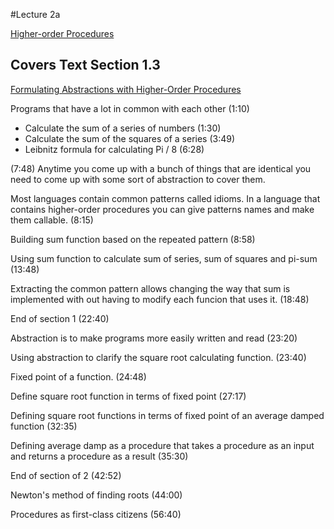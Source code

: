 #Lecture 2a

[Higher-order Procedures](http://ocw.mit.edu/courses/electrical-engineering-and-computer-science/6-001-structure-and-interpretation-of-computer-programs-spring-2005/video-lectures/2a-higher-order-procedures/)

## Covers Text Section 1.3
[Formulating Abstractions with Higher-Order Procedures](http://mitpress.mit.edu/sicp/full-text/book/book-Z-H-12.html)

Programs that have a lot in common with each other (1:10)
*	Calculate the sum of a series of numbers (1:30)
*  Calculate the sum of the squares of a series (3:49)
*  Leibnitz formula for calculating Pi / 8 (6:28)

(7:48) Anytime you come up with a bunch of things that are identical you need to come up with some sort of abstraction to cover them.

Most languages contain common patterns called idioms. In a language that contains higher-order procedures you can give patterns names and make them callable. (8:15)

Building sum function based on the repeated pattern (8:58)

Using sum function to calculate sum of series, sum of squares and pi-sum (13:48)

Extracting the common pattern allows changing the way that sum is implemented with out having to modify each funcion that uses it. (18:48)

End of section 1 (22:40)

Abstraction is to make programs more easily written and read (23:20)

Using abstraction to clarify the square root calculating function. (23:40)

Fixed point of a function. (24:48)

Define square root function in terms of fixed point (27:17)

Defining square root functions in terms of fixed point of an average damped function (32:35)

Defining average damp as a procedure that takes a procedure as an input and returns a procedure as a result (35:30)

End of section of 2 (42:52)

Newton's method of finding roots (44:00)

Procedures as first-class citizens (56:40)

